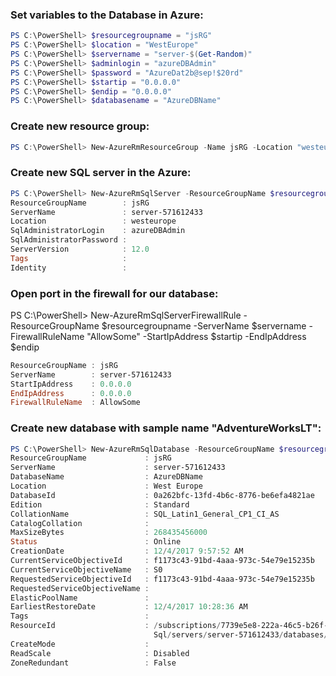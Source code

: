 ### Set variables to the Database in Azure:

```powershell
PS C:\PowerShell> $resourcegroupname = "jsRG"
PS C:\PowerShell> $location = "WestEurope"
PS C:\PowerShell> $servername = "server-$(Get-Random)"
PS C:\PowerShell> $adminlogin = "azureDBAdmin"
PS C:\PowerShell> $password = "AzureDat2b@sep!$20rd"
PS C:\PowerShell> $startip = "0.0.0.0"
PS C:\PowerShell> $endip = "0.0.0.0"
PS C:\PowerShell> $databasename = "AzureDBName"
```

### Create new resource group:
```powershell
PS C:\PowerShell> New-AzureRmResourceGroup -Name jsRG -Location "westeurope"
```

### Create new SQL server in the Azure:
```powershell
PS C:\PowerShell> New-AzureRmSqlServer -ResourceGroupName $resourcegroupname -ServerName $servername -Location $location -SqlAdministratorCredentials $(New-Object -TypeName System.Management.Automation.PSCredential -ArgumentList $adminlogin, $(ConvertTo-SecureString -String $password -AsPlainText -Force))
ResourceGroupName        : jsRG
ServerName               : server-571612433
Location                 : westeurope
SqlAdministratorLogin    : azureDBAdmin
SqlAdministratorPassword :
ServerVersion            : 12.0
Tags                     :
Identity                 :
```

### Open port in the firewall for our database:
PS C:\PowerShell> New-AzureRmSqlServerFirewallRule -ResourceGroupName $resourcegroupname -ServerName $servername -FirewallRuleName "AllowSome" -StartIpAddress $startip -EndIpAddress $endip
```powershell
ResourceGroupName : jsRG
ServerName        : server-571612433
StartIpAddress    : 0.0.0.0
EndIpAddress      : 0.0.0.0
FirewallRuleName  : AllowSome
```

### Create new database with sample name "AdventureWorksLT":
```powershell
PS C:\PowerShell> New-AzureRmSqlDatabase -ResourceGroupName $resourcegroupname -ServerName $servername -DatabaseName $databasename -SampleName "AdventureWorksLT" -RequestedServiceObjectiveName "S0"
ResourceGroupName             : jsRG
ServerName                    : server-571612433
DatabaseName                  : AzureDBName
Location                      : West Europe
DatabaseId                    : 0a262bfc-13fd-4b6c-8776-be6efa4821ae
Edition                       : Standard
CollationName                 : SQL_Latin1_General_CP1_CI_AS
CatalogCollation              :
MaxSizeBytes                  : 268435456000
Status                        : Online
CreationDate                  : 12/4/2017 9:57:52 AM
CurrentServiceObjectiveId     : f1173c43-91bd-4aaa-973c-54e79e15235b
CurrentServiceObjectiveName   : S0
RequestedServiceObjectiveId   : f1173c43-91bd-4aaa-973c-54e79e15235b
RequestedServiceObjectiveName :
ElasticPoolName               :
EarliestRestoreDate           : 12/4/2017 10:28:36 AM
Tags                          :
ResourceId                    : /subscriptions/7739e5e8-222a-46c5-b26f-5d7191b4e5b6/resourceGroups/jsRG/providers/Microsoft.
                                Sql/servers/server-571612433/databases/AzureDBName
CreateMode                    :
ReadScale                     : Disabled
ZoneRedundant                 : False
```
